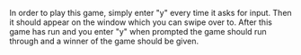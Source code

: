 In order to play this game, simply enter "y" every time it asks for input. Then it should appear on the window which you can swipe over to. After this game has run and you enter "y" when prompted the game should run through and a winner of the game should be given. 